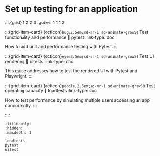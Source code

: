 # Set up testing for an application

::::{grid} 1 2 2 3
:gutter: 1 1 1 2

:::{grid-item-card} {octicon}`bug;2.5em;sd-mr-1 sd-animate-grow50` Test functionality and performance
:link: pytest
:link-type: doc

How to add unit and performance testing with Pytest.
:::

:::{grid-item-card} {octicon}`eye;2.5em;sd-mr-1 sd-animate-grow50` Test UI rendering
:link: uitests
:link-type: doc

This guide addresses how to test the rendered UI with Pytest and Playwright.
:::

:::{grid-item-card} {octicon}`people;2.5em;sd-mr-1 sd-animate-grow50` Test operating capacity
:link: loadtests
:link-type: doc

How to test performance by simulating multiple users accessing an app concurrently.
:::


::::

```{toctree}
:titlesonly:
:hidden:
:maxdepth: 1

loadtests
pytest
uitest
```
